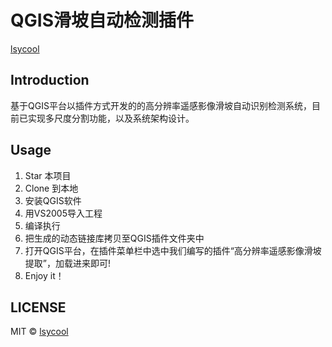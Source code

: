 # QGIS滑坡自动检测插件

[lsycool](https://github.com/lsycool/QRS)

## Introduction

基于QGIS平台以插件方式开发的的高分辨率遥感影像滑坡自动识别检测系统，目前已实现多尺度分割功能，以及系统架构设计。

## Usage

1. Star 本项目
2. Clone 到本地
3. 安装QGIS软件
3. 用VS2005导入工程
4. 编译执行
5. 把生成的动态链接库拷贝至QGIS插件文件夹中
6. 打开QGIS平台，在插件菜单栏中选中我们编写的插件“高分辨率遥感影像滑坡提取”，加载进来即可!
7. Enjoy it！


## LICENSE

MIT © [lsycool](https://github.com/lsycool/QRS)